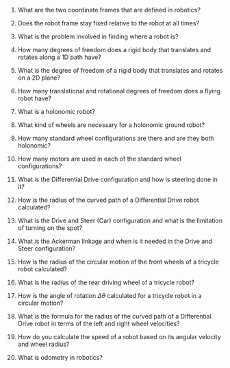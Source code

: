 
1.  What are the two coordinate frames that are defined in robotics?
2.  Does the robot frame stay fixed relative to the robot at all times?
3. What is the problem involved in finding where a robot is?
4.  How many degrees of freedom does a rigid body that translates and rotates along a 1D path have?
5.  What is the degree of freedom of a rigid body that translates and rotates on a 2D plane?
6.  How many translational and rotational degrees of freedom does a flying robot have?
7.  What is a holonomic robot?
9.  What kind of wheels are necessary for a holonomic ground robot?


1. How many standard wheel configurations are there and are they both holonomic?
2.  How many motors are used in each of the standard wheel configurations?
3.  What is the Differential Drive configuration and how is steering done in it?
4.  How is the radius of the curved path of a Differential Drive robot calculated?
5.  What is the Drive and Steer (Car) configuration and what is the limitation of turning on the spot?
6.  What is the Ackerman linkage and when is it needed in the Drive and Steer configuration?
7.  How is the radius of the circular motion of the front wheels of a tricycle robot calculated?
8.  What is the radius of the rear driving wheel of a tricycle robot?
9.  How is the angle of rotation $\Delta \theta$ calculated for a tricycle robot in a circular motion?
10.  What is the formula for the radius of the curved path of a Differential Drive robot in terms of the left and right wheel velocities?

1.  How do you calculate the speed of a robot based on its angular velocity and wheel radius?
2.  What is odometry in robotics?